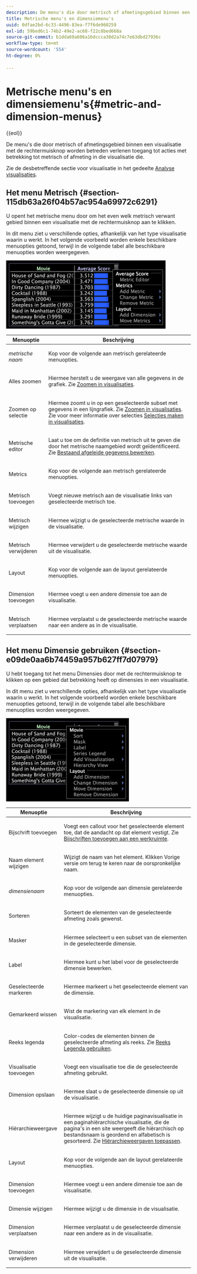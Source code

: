 ```yaml
---
description: De menu's die door metrisch of afmetingsgebied binnen een visualisatie met de rechtermuisknop worden betreden verlenen toegang tot acties met betrekking tot metrisch of afmeting in die visualisatie die.
title: Metrische menu's en dimensiemenu's
uuid: 0dfae2bd-6c33-4496-83ea-f7f6de960259
exl-id: 59bed6c1-74b2-49e2-ac68-f22c8bed668a
source-git-commit: b1dda69a606a16dccca30d2a74c7e63dbd27936c
workflow-type: tm+mt
source-wordcount: '554'
ht-degree: 0%

---
```


# Metrische menu&#39;s en dimensiemenu&#39;s{#metric-and-dimension-menus}

{{eol}}

De menu&#39;s die door metrisch of afmetingsgebied binnen een visualisatie met de rechtermuisknop worden betreden verlenen toegang tot acties met betrekking tot metrisch of afmeting in die visualisatie die.

Zie de desbetreffende sectie voor visualisatie in het gedeelte [Analyse visualisaties](../../../home/c-get-started/c-analysis-vis/c-analysis-vis.md).

## Het menu Metrisch {#section-115db63a26f04b57ac954a69972c6291}

U opent het metrische menu door om het even welk metrisch verwant gebied binnen een visualisatie met de rechtermuisknop aan te klikken.

In dit menu ziet u verschillende opties, afhankelijk van het type visualisatie waarin u werkt. In het volgende voorbeeld worden enkele beschikbare menuopties getoond, terwijl in de volgende tabel alle beschikbare menuopties worden weergegeven.

![](assets/mnu_Metric.png)

<table id="table_81EFAC2D754843DD98C2DDF81A35A2B4"> 
 <thead> 
  <tr> 
   <th colname="col1" class="entry"> Menuoptie </th> 
   <th colname="col2" class="entry"> Beschrijving </th> 
  </tr> 
 </thead>
 <tbody> 
  <tr> 
   <td colname="col1"> <i>metrische naam</i> </td> 
   <td colname="col2"> <p>Kop voor de volgende aan metrisch gerelateerde menuopties. </p> </td> 
  </tr> 
  <tr> 
   <td colname="col1"> <p>Alles zoomen </p> </td> 
   <td colname="col2"> <p>Hiermee herstelt u de weergave van alle gegevens in de grafiek. Zie <a href="../../../home/c-get-started/c-vis/c-zoom-vis.md#concept-7e33670bb5344f78a316f1a84cc20530"> Zoomen in visualisaties</a>. </p> </td> 
  </tr> 
  <tr> 
   <td colname="col1"> <p>Zoomen op selectie </p> </td> 
   <td colname="col2"> <p>Hiermee zoomt u in op een geselecteerde subset met gegevens in een lijngrafiek. Zie <a href="../../../home/c-get-started/c-vis/c-zoom-vis.md#concept-7e33670bb5344f78a316f1a84cc20530"> Zoomen in visualisaties</a>. Zie voor meer informatie over selecties <a href="../../../home/c-get-started/c-vis/c-sel-vis/c-sel-vis.md#concept-012870ec22c7476e9afbf3b8b2515746"> Selecties maken in visualisaties</a>. </p> </td> 
  </tr> 
  <tr> 
   <td colname="col1"> <p>Metrische editor </p> </td> 
   <td colname="col2"> <p>Laat u toe om de definitie van metrisch uit te geven die door het metrische naamgebied wordt geïdentificeerd. Zie <a href="../../../home/c-get-started/c-admin-intrf/c-prof-mgr/c-drvd-mtrcs.md#section-db6d924cf4e14bcc8d57cfe1059fc797"> Bestaand afgeleide gegevens bewerken</a>. </p> </td> 
  </tr> 
  <tr> 
   <td colname="col1"> <p>Metrics </p> </td> 
   <td colname="col2"> <p>Kop voor de volgende aan metrisch gerelateerde menuopties. </p> </td> 
  </tr> 
  <tr> 
   <td colname="col1"> <p>Metrisch toevoegen </p> </td> 
   <td colname="col2"> <p>Voegt nieuwe metrisch aan de visualisatie links van geselecteerde metrisch toe. </p> </td> 
  </tr> 
  <tr> 
   <td colname="col1"> <p>Metrisch wijzigen </p> </td> 
   <td colname="col2"> <p>Hiermee wijzigt u de geselecteerde metrische waarde in de visualisatie. </p> </td> 
  </tr> 
  <tr> 
   <td colname="col1"> <p>Metrisch verwijderen </p> </td> 
   <td colname="col2"> <p>Hiermee verwijdert u de geselecteerde metrische waarde uit de visualisatie. </p> </td> 
  </tr> 
  <tr> 
   <td colname="col1"> <p>Layout </p> </td> 
   <td colname="col2"> <p>Kop voor de volgende aan de layout gerelateerde menuopties. </p> </td> 
  </tr> 
  <tr> 
   <td colname="col1"> <p>Dimension toevoegen </p> </td> 
   <td colname="col2"> <p>Hiermee voegt u een andere dimensie toe aan de visualisatie. </p> </td> 
  </tr> 
  <tr> 
   <td colname="col1"> <p>Metrisch verplaatsen </p> </td> 
   <td colname="col2"> <p>Hiermee verplaatst u de geselecteerde metrische waarde naar een andere as in de visualisatie. </p> </td> 
  </tr> 
 </tbody> 
</table>

## Het menu Dimensie gebruiken {#section-e09de0aa6b74459a957b627ff7d07979}

U hebt toegang tot het menu Dimensies door met de rechtermuisknop te klikken op een gebied dat betrekking heeft op dimensies in een visualisatie.

In dit menu ziet u verschillende opties, afhankelijk van het type visualisatie waarin u werkt. In het volgende voorbeeld worden enkele beschikbare menuopties getoond, terwijl in de volgende tabel alle beschikbare menuopties worden weergegeven.

![](assets/mnu_Dimension.png)

<table id="table_D8BB675B710B48A783B1C9EB206033E9"> 
 <thead> 
  <tr> 
   <th colname="col1" class="entry"> Menuoptie </th> 
   <th colname="col2" class="entry"> Beschrijving </th> 
  </tr> 
 </thead>
 <tbody> 
  <tr> 
   <td colname="col1"> <p>Bijschrift toevoegen </p> </td> 
   <td colname="col2"> <p>Voegt een callout voor het geselecteerde element toe, dat de aandacht op dat element vestigt. Zie <a href="../../../home/c-get-started/c-vis/c-call-wkspc.md#concept-212b09e763044d938987b4a9c658adc0"> Bijschriften toevoegen aan een werkruimte</a>. </p> </td> 
  </tr> 
  <tr> 
   <td colname="col1"> <p>Naam element wijzigen </p> </td> 
   <td colname="col2"> <p>Wijzigt de naam van het element. Klikken <span class="uicontrol"> Vorige versie</span> om terug te keren naar de oorspronkelijke naam. </p> </td> 
  </tr> 
  <tr> 
   <td colname="col1"> <p><i>dimensienaam</i> </p> </td> 
   <td colname="col2"> <p>Kop voor de volgende aan dimensie gerelateerde menuopties. </p> </td> 
  </tr> 
  <tr> 
   <td colname="col1"> <p>Sorteren </p> </td> 
   <td colname="col2"> <p>Sorteert de elementen van de geselecteerde afmeting zoals gewenst. </p> </td> 
  </tr> 
  <tr> 
   <td colname="col1"> <p>Masker </p> </td> 
   <td colname="col2"> <p>Hiermee selecteert u een subset van de elementen in de geselecteerde dimensie. </p> </td> 
  </tr> 
  <tr> 
   <td colname="col1"> <p>Label </p> </td> 
   <td colname="col2"> <p>Hiermee kunt u het label voor de geselecteerde dimensie bewerken. </p> </td> 
  </tr> 
  <tr> 
   <td colname="col1"> <p>Geselecteerde markeren </p> </td> 
   <td colname="col2"> <p>Hiermee markeert u het geselecteerde element van de dimensie. </p> </td> 
  </tr> 
  <tr> 
   <td colname="col1"> <p>Gemarkeerd wissen </p> </td> 
   <td colname="col2"> <p>Wist de markering van elk element in de visualisatie. </p> </td> 
  </tr> 
  <tr> 
   <td colname="col1"> <p>Reeks legenda </p> </td> 
   <td colname="col2"> <p>Color-codes de elementen binnen de geselecteerde afmeting als reeks. Zie <a href="../../../home/c-get-started/c-analysis-vis/c-tables/c-srs-leg.md#concept-c48042a705524bc4b63cd6f24874cc12"> Reeks Legenda gebruiken</a>. </p> </td> 
  </tr> 
  <tr> 
   <td colname="col1"> <p>Visualisatie toevoegen </p> </td> 
   <td colname="col2"> <p>Voegt een visualisatie toe die de geselecteerde afmeting gebruikt. </p> </td> 
  </tr> 
  <tr> 
   <td colname="col1"> <p>Dimension opslaan </p> </td> 
   <td colname="col2"> <p>Hiermee slaat u de geselecteerde dimensie op uit de visualisatie. </p> </td> 
  </tr> 
  <tr> 
   <td colname="col1"> <p>Hiërarchieweergave </p> </td> 
   <td colname="col2"> <p>Hiermee wijzigt u de huidige paginavisualisatie in een paginahiërarchische visualisatie, die de pagina's in een site weergeeft die hiërarchisch op bestandsnaam is geordend en alfabetisch is gesorteerd. Zie <a href="../../../home/c-get-started/c-analysis-vis/c-tables/c-hier-vews.md#concept-b461183424a841eb94f8143a0eaf9bff"> Hiërarchieweergaven toepassen</a>. </p> </td> 
  </tr> 
  <tr> 
   <td colname="col1"> <p>Layout </p> </td> 
   <td colname="col2"> <p>Kop voor de volgende aan de layout gerelateerde menuopties. </p> </td> 
  </tr> 
  <tr> 
   <td colname="col1"> <p>Dimension toevoegen </p> </td> 
   <td colname="col2"> <p>Hiermee voegt u een andere dimensie toe aan de visualisatie. </p> </td> 
  </tr> 
  <tr> 
   <td colname="col1"> <p>Dimensie wijzigen </p> </td> 
   <td colname="col2"> <p>Hiermee wijzigt u de dimensie in de visualisatie. </p> </td> 
  </tr> 
  <tr> 
   <td colname="col1"> <p>Dimension verplaatsen </p> </td> 
   <td colname="col2"> <p>Hiermee verplaatst u de geselecteerde dimensie naar een andere as in de visualisatie. </p> </td> 
  </tr> 
  <tr> 
   <td colname="col1"> <p>Dimension verwijderen </p> </td> 
   <td colname="col2"> <p>Hiermee verwijdert u de geselecteerde dimensie uit de visualisatie. </p> </td> 
  </tr> 
 </tbody> 
</table>
